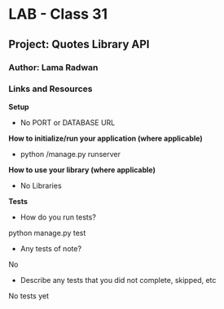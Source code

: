 # LAB - Class 31
## Project: Quotes Library API
### Author: Lama Radwan


### Links and Resources
**Setup**

- No PORT or DATABASE URL

**How to initialize/run your application (where applicable)**

- python /manage.py runserver


**How to use your library (where applicable)**
- No Libraries

**Tests**
- How do you run tests? 

python manage.py test

- Any tests of note? 

No
- Describe any tests that you did not complete, skipped, etc

No tests yet